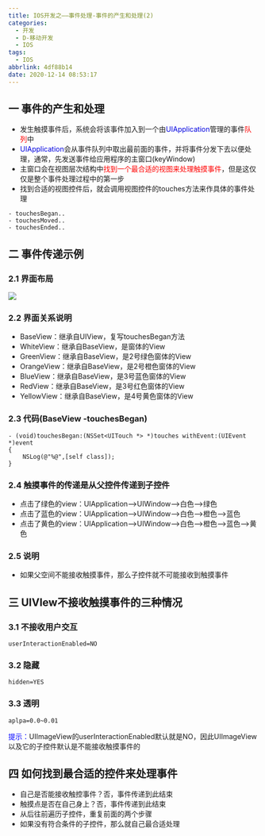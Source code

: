 ```yaml
---
title: IOS开发之——事件处理-事件的产生和处理(2)
categories:
  - 开发
  - D-移动开发
  - IOS
tags:
  - IOS
abbrlink: 4df88b14
date: 2020-12-14 08:53:17
---
```

## 一 事件的产生和处理

* 发生触摸事件后，系统会将该事件加入到一个由<font color='purpple'>UIApplication</font>管理的事件<font color='red'>队列</font>中
* <font color='purpple'>UIApplication</font>会从事件队列中取出最前面的事件，并将事件分发下去以便处理，通常，先发送事件给应用程序的主窗口(keyWindow)
* 主窗口会在视图层次结构中<font color="red">找到一个最合适的视图来处理触摸事件</font>，但是这仅仅是整个事件处理过程中的第一步
* 找到合适的视图控件后，就会调用视图控件的touches方法来作具体的事件处理

<!--more-->

  ```
  - touchesBegan..
  - touchesMoved..
  - touchesEnded..
  ```

## 二 事件传递示例

### 2.1 界面布局

![][1]
### 2.2 界面关系说明

* BaseView：继承自UIView，复写touchesBegan方法
* WhiteView：继承自BaseView，是窗体的View
* GreenView：继承自BaseView，是2号绿色窗体的View
* OrangeView：继承自BaseView，是2号橙色窗体的View
* BlueView：继承自BaseView，是3号蓝色窗体的View
* RedView：继承自BaseView，是3号红色窗体的View
* YellowView：继承自BaseView，是4号黄色窗体的View

### 2.3 代码(BaseView -touchesBegan)

```
- (void)touchesBegan:(NSSet<UITouch *> *)touches withEvent:(UIEvent *)event
{
    NSLog(@"%@",[self class]);
}
```

### 2.4 触摸事件的传递是从父控件传递到子控件

* 点击了绿色的view：UIApplication—>UIWindow—>白色—>绿色
* 点击了蓝色的view：UIApplication—>UIWindow—>白色—>橙色—>蓝色
* 点击了黄色的view：UIApplication—>UIWindow—>白色—>橙色—>蓝色—>黄色

### 2.5 说明

* 如果父空间不能接收触摸事件，那么子控件就不可能接收到触摸事件

## 三 UIVIew不接收触摸事件的三种情况

### 3.1 不接收用户交互

```
userInteractionEnabled=NO
```

### 3.2 隐藏

```
hidden=YES
```

### 3.3 透明

```
aplpa=0.0~0.01
```

<font color='blue'>提示：</font>UIImageView的userInteractionEnabled默认就是NO，因此UIImageView以及它的子控件默认是不能接收触摸事件的

## 四 如何找到最合适的控件来处理事件

* 自己是否能接收触控事件？否，事件传递到此结束
* 触摸点是否在自己身上？否，事件传递到此结束
* 从后往前遍历子控件，重复前面的两个步骤
*  如果没有符合条件的子控件，那么就自己最合适处理



[1]:https://fastly.jsdelivr.net/gh/PGzxc/CDN@master/blog-ios/ios-event-touch-layout-multi.png

